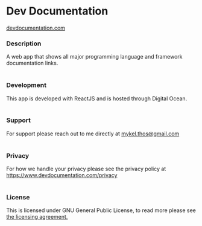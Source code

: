 # Dev Documentation
<a href="https://www.devdocumentation.com">devdocumentation.com</a>


### Description
A web app that shows all major programming language and framework documentation links.
<br/><br/>
### Development
This app is developed with ReactJS and is hosted through Digital Ocean.
<br/><br/>
### Support
For support please reach out to me directly at mykel.thos@gmail.com
<br/><br/>
### Privacy
For how we handle your privacy please see the privacy policy at https://www.devdocumentation.com/privacy</a>
<br/><br/>
### License
This is licensed under GNU General Public License, to read more please see <a href="https://github.com/MThos/devdocumentation/blob/main/LICENSE">the licensing agreement.</a>
